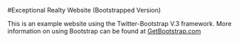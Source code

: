 #Exceptional Realty Website (Bootstrapped Version)

This is an example website using the Twitter-Bootstrap V.3 framework.
More information on using Bootstrap can be found at
[GetBootstrap.com](http://getbootstrap.com)
